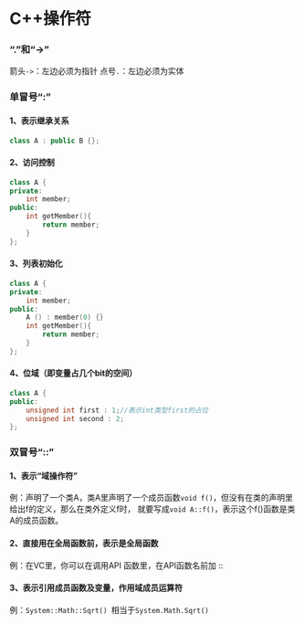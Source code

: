# C++操作符
### “.”和“->”
箭头`->`：左边必须为指针
点号`.`：左边必须为实体
### 单冒号“:”
#### 1、表示继承关系
```c++
class A : public B {};
```
####  2、访问控制
```c++
class A {
private:
    int member;
public:
    int getMember(){
        return member;
    }
};
```
#### 3、列表初始化
```c++
class A {
private:
    int member;
public:
    A () : member(0) {}
    int getMember(){
        return member;
    }
};
```
#### 4、位域（即变量占几个bit的空间）
```c++
class A {
public:
    unsigned int first : 1;//表示int类型first的占位
    unsigned int second : 2;
};
```
### 双冒号“::”
#### 1、表示“域操作符”
例：声明了一个类A，类A里声明了一个成员函数`void f()`，但没有在类的声明里给出f的定义，那么在类外定义f时， 就要写成`void A::f()`，表示这个f()函数是类A的成员函数。
#### 2、直接用在全局函数前，表示是全局函数
例：在VC里，你可以在调用API 函数里，在API函数名前加 ::
#### 3、表示引用成员函数及变量，作用域成员运算符
例：`System::Math::Sqrt() `相当于`System.Math.Sqrt()`
